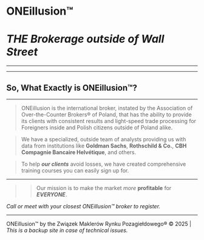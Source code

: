 # **ONEillusion™**
# ***THE Brokerage outside of Wall Street***
---

---

## **So, What Exactly is ONEillusion™?**
---

> ONEillusion is the international broker, instated by the Association of Over-the-Counter Brokers® of Poland, that has the ability to provide its clients with consistent results and light-speed trade processing for Foreigners inside and Polish citizens outside of Poland alike. 

> We have a specialized, outside team of analysts providing us with data from institutions like **Goldman Sachs**, **Rothschild & Co.**, **CBH Compagnie Bancaire Helvétique**, and others.

> To help ***our clients*** avoid losses, we have created comprehensive training courses you can easily sign up for.

---

>> Our mission is to make the market *more* **profitable** for ***EVERYONE***.

*Call or meet with your closest ONEillusion™ broker to register.*

---

ONEillusion™ by the Związek Maklerów Rynku Pozagiełdowego® © 2025 | *This is a backup site in case of technical issues.*
